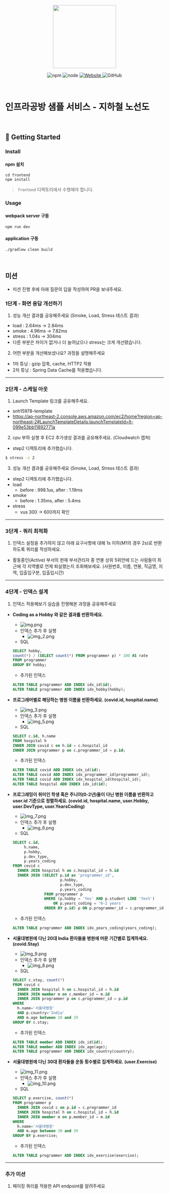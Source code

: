 <p align="center">
    <img width="200px;" src="https://raw.githubusercontent.com/woowacourse/atdd-subway-admin-frontend/master/images/main_logo.png"/>
</p>
<p align="center">
  <img alt="npm" src="https://img.shields.io/badge/npm-%3E%3D%205.5.0-blue">
  <img alt="node" src="https://img.shields.io/badge/node-%3E%3D%209.3.0-blue">
  <a href="https://edu.nextstep.camp/c/R89PYi5H" alt="nextstep atdd">
    <img alt="Website" src="https://img.shields.io/website?url=https%3A%2F%2Fedu.nextstep.camp%2Fc%2FR89PYi5H">
  </a>
  <img alt="GitHub" src="https://img.shields.io/github/license/next-step/atdd-subway-service">
</p>

<br>

# 인프라공방 샘플 서비스 - 지하철 노선도

<br>

## 🚀 Getting Started

### Install
#### npm 설치
```
cd frontend
npm install
```
> `frontend` 디렉토리에서 수행해야 합니다.

### Usage
#### webpack server 구동
```
npm run dev
```
#### application 구동
```
./gradlew clean build
```
<br>

## 미션

* 미션 진행 후에 아래 질문의 답을 작성하여 PR을 보내주세요.


### 1단계 - 화면 응답 개선하기
1. 성능 개선 결과를 공유해주세요 (Smoke, Load, Stress 테스트 결과)
- load : 2.64ms -> 2.84ms
- smoke : 4.96ms -> 7.82ms
- stress : 1.04s -> 304ms
- 다른 부분은 차이가 없거나 더 늘어났으나 stress는 크게 개선됐습니다.

2. 어떤 부분을 개선해보셨나요? 과정을 설명해주세요
- 1차 튜닝 :  gzip 압축, cache, HTTP2 적용
- 2차 튜닝 : Spring Data Cache를 적용했습니다.
---

### 2단계 - 스케일 아웃

1. Launch Template 링크를 공유해주세요.
- snh15978-template
- https://ap-northeast-2.console.aws.amazon.com/ec2/home?region=ap-northeast-2#LaunchTemplateDetails:launchTemplateId=lt-099e53bb11892771a
2. cpu 부하 실행 후 EC2 추가생성 결과를 공유해주세요. (Cloudwatch 캡쳐)
- step2 디렉토리에 추가했습니다.
```sh
$ stress -c 2
```

3. 성능 개선 결과를 공유해주세요 (Smoke, Load, Stress 테스트 결과)
- step2 디렉토리에 추가했습니다.
- load
  - before : 998.1us, after : 1.19ms
- smoke
  - before : 1.35ms, after : 5.4ms
- stress
  - vus 300 -> 600까지 확인
---

### 3단계 - 쿼리 최적화

1. 인덱스 설정을 추가하지 않고 아래 요구사항에 대해 1s 이하(M1의 경우 2s)로 반환하도록 쿼리를 작성하세요.

- 활동중인(Active) 부서의 현재 부서관리자 중 연봉 상위 5위안에 드는 사람들이 최근에 각 지역별로 언제 퇴실했는지 조회해보세요. (사원번호, 이름, 연봉, 직급명, 지역, 입출입구분, 입출입시간)

---

### 4단계 - 인덱스 설계

1. 인덱스 적용해보기 실습을 진행해본 과정을 공유해주세요
- __Coding as a Hobby 와 같은 결과를 반환하세요.__
  - ![img.png](img.png)
  - 인덱스 추가 후 실행
    - ![img_2.png](img_2.png)
  - SQL
  ```sql 
  SELECT hobby,
  count(*) / (SELECT count(*) FROM programmer p) * 100 AS rate
  FROM programmer
  GROUP BY hobby;
   ```

  - 추가된 인덱스
  ```sql 
  ALTER TABLE programmer ADD INDEX idx_id(id);
  ALTER TABLE programmer ADD INDEX idx_hobby(hobby);
  ``` 
  
- __프로그래머별로 해당하는 병원 이름을 반환하세요. (covid.id, hospital.name)__
  - ![img_3.png](img_3.png)
  - 인덱스 추가 후 실행
    - ![img_5.png](img_5.png)
  - SQL
  ```sql 
  SELECT c.id, h.name
  FROM hospital h
  INNER JOIN covid c on h.id = c.hospital_id
  INNER JOIN programmer p on c.programmer_id = p.id;
   ```

  - 추가된 인덱스
  ```sql 
  ALTER TABLE covid ADD INDEX idx_id(id);
  ALTER TABLE covid ADD INDEX idx_programmer_id(programmer_id);
  ALTER TABLE covid ADD INDEX idx_hospital_id(hospital_id);
  ALTER TABLE hospital ADD INDEX idx_id(id);
  ``` 
  
- __프로그래밍이 취미인 학생 혹은 주니어(0-2년)들이 다닌 병원 이름을 반환하고 user.id 기준으로 정렬하세요. (covid.id, hospital.name, user.Hobby, user.DevType, user.YearsCoding)__
  - ![img_7.png](img_7.png)
  - 인덱스 추가 후 실행
    - ![img_6.png](img_6.png)
  - SQL
  ```sql 
  SELECT c.id,
       h.name,
       p.hobby,
       p.dev_type,
       p.years_coding
  FROM covid c
    INNER JOIN hospital h on c.hospital_id = h.id
    INNER JOIN (SELECT p.id as 'programmer_id',
                       p.hobby,
                       p.dev_type,
                       p.years_coding
                FROM programmer p
                WHERE (p.hobby = 'Yes' AND p.student LIKE 'Yes%')
                    OR p.years_coding = '0-2 years'
                ORDER BY p.id) p ON p.programmer_id = c.programmer_id;
   ```

  - 추가된 인덱스
  ```sql 
  ALTER TABLE programmer ADD INDEX idx_years_coding(years_coding);
  ```

- __서울대병원에 다닌 20대 India 환자들을 병원에 머문 기간별로 집계하세요. (covid.Stay)__
  - ![img_9.png](img_9.png)
  - 인덱스 추가 후 실행
    - ![img_8.png](img_8.png)
  - SQL
  ```sql 
  SELECT c.stay, count(*)
  FROM covid c
    INNER JOIN hospital h on c.hospital_id = h.id
    INNER JOIN member m on c.member_id = m.id
    INNER JOIN programmer p on c.programmer_id = p.id
  WHERE
    h.name='서울대병원'
    AND p.country='India'
    AND m.age between 20 and 29
  GROUP BY c.stay;
   ```

  - 추가된 인덱스
  ```sql 
  ALTER TABLE member ADD INDEX idx_id(id);
  ALTER TABLE member ADD INDEX idx_age(age);
  ALTER TABLE programmer ADD INDEX idx_country(country);
  ```
  
- __서울대병원에 다닌 30대 환자들을 운동 횟수별로 집계하세요. (user.Exercise)__
  - ![img_11.png](img_11.png)
  - 인덱스 추가 후 실행
    - ![img_10.png](img_10.png)
  - SQL
  ```sql 
  SELECT p.exercise, count(*)
  FROM programmer p
    INNER JOIN covid c on p.id = c.programmer_id
    INNER JOIN hospital h on c.hospital_id = h.id
    INNER JOIN member m on p.member_id = m.id
  WHERE
    h.name='서울대병원'
    AND m.age between 30 and 39
  GROUP BY p.exercise;
   ```

  - 추가된 인덱스
  ```sql 
  ALTER TABLE programmer ADD INDEX idx_exercise(exercise);
  ```
---

### 추가 미션

1. 페이징 쿼리를 적용한 API endpoint를 알려주세요
